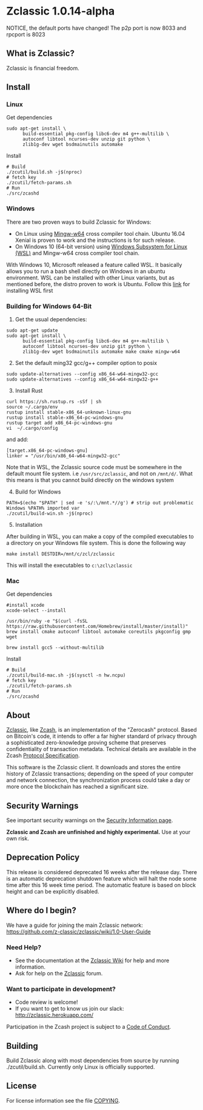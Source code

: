 Zclassic 1.0.14-alpha
=====================

NOTICE, the default ports have changed! The p2p port is now 8033 and rpcport is 8023

What is Zclassic?
-----------------
Zclassic is financial freedom.

Install
-----------------
### Linux

Get dependencies
```{r, engine='bash'}
sudo apt-get install \
      build-essential pkg-config libc6-dev m4 g++-multilib \
      autoconf libtool ncurses-dev unzip git python \
      zlib1g-dev wget bsdmainutils automake
```

Install
```{r, engine='bash'}
# Build
./zcutil/build.sh -j$(nproc)
# fetch key
./zcutil/fetch-params.sh
# Run
./src/zcashd
```

### Windows
There are two proven ways to build Zclassic for Windows:

* On Linux using [Mingw-w64](https://mingw-w64.org/doku.php) cross compiler tool chain. Ubuntu 16.04 Xenial is proven to work and the instructions is for such release.
* On Windows 10 (64-bit version) using [Windows Subsystem for Linux (WSL)](https://msdn.microsoft.com/commandline/wsl/about) and Mingw-w64 cross compiler tool chain.

With Windows 10, Microsoft released a feature called WSL. It basically allows you to run a bash shell directly on Windows in an ubuntu environment. WSL can be installed with other Linux variants, but as mentioned before, the distro proven to work is Ubuntu.
Follow this [link](https://msdn.microsoft.com/en-us/commandline/wsl/install_guide) for installing WSL first

### Building for Windows 64-Bit
1. Get the usual dependencies:
```{r, engine='bash'}
sudo apt-get update
sudo apt-get install \
      build-essential pkg-config libc6-dev m4 g++-multilib \
      autoconf libtool ncurses-dev unzip git python \
      zlib1g-dev wget bsdmainutils automake make cmake mingw-w64
```

2. Set the default ming32 gcc/g++ compiler option to posix

```{r, engine='bash'}
sudo update-alternatives --config x86_64-w64-mingw32-gcc
sudo update-alternatives --config x86_64-w64-mingw32-g++
```

3. Install Rust
```{r, engine='bash'}
curl https://sh.rustup.rs -sSf | sh
source ~/.cargo/env
rustup install stable-x86_64-unknown-linux-gnu
rustup install stable-x86_64-pc-windows-gnu
rustup target add x86_64-pc-windows-gnu
vi  ~/.cargo/config
```
and add:
```
[target.x86_64-pc-windows-gnu]
linker = "/usr/bin/x86_64-w64-mingw32-gcc"
```

Note that in WSL, the Zclassic source code must be somewhere in the default mount file system. i.e `/usr/src/zclassic`, and not on `/mnt/d/`. What this means is that you cannot build directly on the windows system

4. Build for Windows

```{r, engine='bash'}
PATH=$(echo "$PATH" | sed -e 's/:\/mnt.*//g') # strip out problematic Windows %PATH% imported var
./zcutil/build-win.sh -j$(nproc)
```

5. Installation

After building in WSL, you can make a copy of the compiled executables to a directory on your Windows file system. This is done the following way

```{r, engine='bash'}
make install DESTDIR=/mnt/c/zcl/zclassic
```
This will install the executables to `c:\zcl\zclassic`

### Mac
Get dependencies
```{r, engine='bash'}
#install xcode
xcode-select --install

/usr/bin/ruby -e "$(curl -fsSL https://raw.githubusercontent.com/Homebrew/install/master/install)"
brew install cmake autoconf libtool automake coreutils pkgconfig gmp wget

brew install gcc5 --without-multilib
```

Install
```{r, engine='bash'}
# Build
./zcutil/build-mac.sh -j$(sysctl -n hw.ncpu)
# fetch key
./zcutil/fetch-params.sh
# Run
./src/zcashd
```

About
--------------

[Zclassic](http://zclassic.org/), like [Zcash](https://z.cash/), is an implementation of the "Zerocash" protocol.
Based on Bitcoin's code, it intends to offer a far higher standard of privacy
through a sophisticated zero-knowledge proving scheme that preserves
confidentiality of transaction metadata. Technical details are available
in the Zcash [Protocol Specification](https://github.com/zcash/zips/raw/master/protocol/protocol.pdf).

This software is the Zclassic client. It downloads and stores the entire history
of Zclassic transactions; depending on the speed of your computer and network
connection, the synchronization process could take a day or more once the
blockchain has reached a significant size.

Security Warnings
-----------------

See important security warnings on the
[Security Information page](https://z.cash/support/security/).

**Zclassic and Zcash are unfinished and highly experimental.** Use at your own risk.

Deprecation Policy
------------------

This release is considered deprecated 16 weeks after the release day. There
is an automatic deprecation shutdown feature which will halt the node some
time after this 16 week time period. The automatic feature is based on block
height and can be explicitly disabled.

Where do I begin?
-----------------
We have a guide for joining the main Zclassic network:
https://github.com/z-classic/zclassic/wiki/1.0-User-Guide

### Need Help?

* See the documentation at the [Zclassic Wiki](https://github.com/z-classic/zclassic/wiki)
  for help and more information.
* Ask for help on the [Zclassic](http://zcltalk.tech/index.php) forum.

### Want to participate in development?

* Code review is welcome!
* If you want to get to know us join our slack: http://zclassic.herokuapp.com/


Participation in the Zcash project is subject to a
[Code of Conduct](code_of_conduct.md).

Building
--------

Build Zclassic along with most dependencies from source by running
./zcutil/build.sh. Currently only Linux is officially supported.

License
-------

For license information see the file [COPYING](COPYING).
